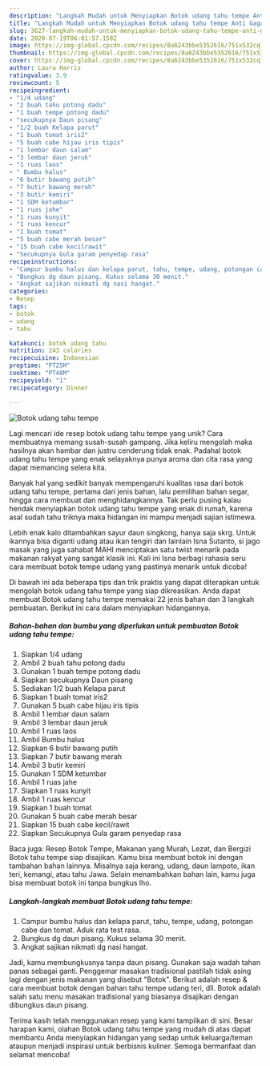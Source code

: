 ```yaml
---
description: "Langkah Mudah untuk Menyiapkan Botok udang tahu tempe Anti Gagal"
title: "Langkah Mudah untuk Menyiapkan Botok udang tahu tempe Anti Gagal"
slug: 3627-langkah-mudah-untuk-menyiapkan-botok-udang-tahu-tempe-anti-gagal
date: 2020-07-19T06:01:57.158Z
image: https://img-global.cpcdn.com/recipes/8a6243bbe5352616/751x532cq70/botok-udang-tahu-tempe-foto-resep-utama.jpg
thumbnail: https://img-global.cpcdn.com/recipes/8a6243bbe5352616/751x532cq70/botok-udang-tahu-tempe-foto-resep-utama.jpg
cover: https://img-global.cpcdn.com/recipes/8a6243bbe5352616/751x532cq70/botok-udang-tahu-tempe-foto-resep-utama.jpg
author: Laura Harris
ratingvalue: 3.9
reviewcount: 5
recipeingredient:
- "1/4 udang"
- "2 buah tahu potong dadu"
- "1 buah tempe potong dadu"
- "secukupnya Daun pisang"
- "1/2 buah Kelapa parut"
- "1 buah tomat iris2"
- "5 buah cabe hijau iris tipis"
- "1 lembar daun salam"
- "3 lembar daun jeruk"
- "1 ruas laos"
- " Bumbu halus"
- "6 butir bawang putih"
- "7 butir bawang merah"
- "3 butir kemiri"
- "1 SDM ketumbar"
- "1 ruas jahe"
- "1 ruas kunyit"
- "1 ruas kencur"
- "1 buah tomat"
- "5 buah cabe merah besar"
- "15 buah cabe kecilrawit"
- "Secukupnya Gula garam penyedap rasa"
recipeinstructions:
- "Campur bumbu halus dan kelapa parut, tahu, tempe, udang, potongan cabe dan tomat. Aduk rata test rasa."
- "Bungkus dg daun pisang. Kukus selama 30 menit."
- "Angkat sajikan nikmati dg nasi hangat."
categories:
- Resep
tags:
- botok
- udang
- tahu

katakunci: botok udang tahu 
nutrition: 243 calories
recipecuisine: Indonesian
preptime: "PT25M"
cooktime: "PT48M"
recipeyield: "1"
recipecategory: Dinner

---
```



![Botok udang tahu tempe](https://img-global.cpcdn.com/recipes/8a6243bbe5352616/751x532cq70/botok-udang-tahu-tempe-foto-resep-utama.jpg)

Lagi mencari ide resep botok udang tahu tempe yang unik? Cara membuatnya memang susah-susah gampang. Jika keliru mengolah maka hasilnya akan hambar dan justru cenderung tidak enak. Padahal botok udang tahu tempe yang enak selayaknya punya aroma dan cita rasa yang dapat memancing selera kita.

Banyak hal yang sedikit banyak mempengaruhi kualitas rasa dari botok udang tahu tempe, pertama dari jenis bahan, lalu pemilihan bahan segar, hingga cara membuat dan menghidangkannya. Tak perlu pusing kalau hendak menyiapkan botok udang tahu tempe yang enak di rumah, karena asal sudah tahu triknya maka hidangan ini mampu menjadi sajian istimewa.

Lebih enak kalo ditambahkan sayur daun singkong, hanya saja skrg. Untuk ikannya bisa diganti udang atau ikan tengiri dan lainlain Isna Sutanto, si jago masak yang juga sahabat MAHI menciptakan satu twist menarik pada makanan rakyat yang sangat klasik ini. Kali ini Isna berbagi rahasia seru cara membuat botok tempe udang yang pastinya menarik untuk dicoba!


Di bawah ini ada beberapa tips dan trik praktis yang dapat diterapkan untuk mengolah botok udang tahu tempe yang siap dikreasikan. Anda dapat membuat Botok udang tahu tempe memakai 22 jenis bahan dan 3 langkah pembuatan. Berikut ini cara dalam menyiapkan hidangannya.

<!--inarticleads1-->

##### Bahan-bahan dan bumbu yang diperlukan untuk pembuatan Botok udang tahu tempe:

1. Siapkan 1/4 udang
1. Ambil 2 buah tahu potong dadu
1. Gunakan 1 buah tempe potong dadu
1. Siapkan secukupnya Daun pisang
1. Sediakan 1/2 buah Kelapa parut
1. Siapkan 1 buah tomat iris2
1. Gunakan 5 buah cabe hijau iris tipis
1. Ambil 1 lembar daun salam
1. Ambil 3 lembar daun jeruk
1. Ambil 1 ruas laos
1. Ambil  Bumbu halus
1. Siapkan 6 butir bawang putih
1. Siapkan 7 butir bawang merah
1. Ambil 3 butir kemiri
1. Gunakan 1 SDM ketumbar
1. Ambil 1 ruas jahe
1. Siapkan 1 ruas kunyit
1. Ambil 1 ruas kencur
1. Siapkan 1 buah tomat
1. Gunakan 5 buah cabe merah besar
1. Siapkan 15 buah cabe kecil/rawit
1. Siapkan Secukupnya Gula garam penyedap rasa


Baca juga: Resep Botok Tempe, Makanan yang Murah, Lezat, dan Bergizi Botok tahu tempe siap disajikan. Kamu bisa membuat botok ini dengan tambahan bahan lainnya. Misalnya saja kerang, udang, daun lampoto, ikan teri, kemangi, atau tahu Jawa. Selain menambahkan bahan lain, kamu juga bisa membuat botok ini tanpa bungkus lho. 

<!--inarticleads2-->

##### Langkah-langkah membuat Botok udang tahu tempe:

1. Campur bumbu halus dan kelapa parut, tahu, tempe, udang, potongan cabe dan tomat. Aduk rata test rasa.
1. Bungkus dg daun pisang. Kukus selama 30 menit.
1. Angkat sajikan nikmati dg nasi hangat.


Jadi, kamu membungkusnya tanpa daun pisang. Gunakan saja wadah tahan panas sebagai ganti. Penggemar masakan tradisional pastilah tidak asing lagi dengan jenis makanan yang disebut &#34;Botok&#34;. Berikut adalah resep &amp; cara membuat botok dengan bahan tahu tempe udang teri, dll. Botok adalah salah satu menu masakan tradisional yang biasanya disajikan dengan dibungkus daun pisang. 

Terima kasih telah menggunakan resep yang kami tampilkan di sini. Besar harapan kami, olahan Botok udang tahu tempe yang mudah di atas dapat membantu Anda menyiapkan hidangan yang sedap untuk keluarga/teman ataupun menjadi inspirasi untuk berbisnis kuliner. Semoga bermanfaat dan selamat mencoba!
